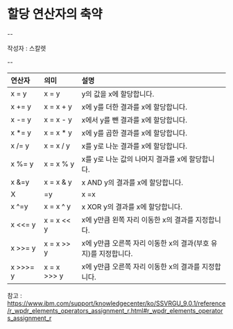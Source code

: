 # 할당 연산자의 축약

--

작성자 : 스칼렛

--

| 연산자 | 의미 | 설명 |
| :-- | :-- | :-- |
| x = y | x = y | y의 값을 x에 할당합니다. |
| x += y | 	x = x + y |	x에 y를 더한 결과를 x에 할당합니다. |
| x -= y |	x = x - y |	x에서 y를 뺀 결과를 x에 할당합니다. |
| x *= y |	x = x * y |	x에 y를 곱한 결과를 x에 할당합니다. |
| x /= y |	x = x / y |	x를 y로 나눈 결과를 x에 할당합니다. |
| x %= y |	x = x % y |	x를 y로 나눈 값의 나머지 결과를 x에 할당합니다. |
| x &=y	| x = x & y |	x AND y의 결과를 x에 할당합니다. |
| X |=y	|x =x | y |	x OR y의 결과를 x에 할당합니다. |
| x ^=y |	x = x ^ y |	x XOR y의 결과를 x에 할당합니다. |
| x <<= y |	x = x << y |	x에 y만큼 왼쪽 자리 이동한 x의 결과를 지정합니다. |
| x >>= y |	x = x >> y |	x에 y만큼 오른쪽 자리 이동한 x의 결과(부호 유지)를 지정합니다. |
| x >>>= y |	x = x >>> y |	x에 y만큼 오른쪽 자리 이동한 x의 결과를 지정합니다. |

참고 : https://www.ibm.com/support/knowledgecenter/ko/SSVRGU_9.0.1/reference/r_wpdr_elements_operators_assignment_r.html#r_wpdr_elements_operators_assignment_r